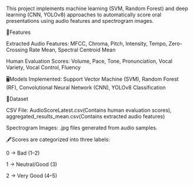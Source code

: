 This project implements machine learning (SVM, Random Forest) and deep learning (CNN, YOLOv8) approaches to automatically score oral presentations using audio features and spectrogram images.

📌Features

Extracted Audio Features: MFCC, Chroma, Pitch, Intensity, Tempo, Zero-Crossing Rate Mean, Spectral Centroid Mean

Human Evaluation Scores: Volume, Pace, Tone, Pronunciation, Vocal Variety, Vocal Control, Fluency


🖥️Models Implemented: Support Vector Machine (SVM), Random Forest (RF), Convolutional Neural Network (CNN), YOLOv8 Classification

📂Dataset

CSV File: AudioScoreLatest.csv(Contains human evaluation scores), aggregated_results_mean.csv(Contains extracted audio features)

Spectrogram Images: .jpg files generated from audio samples.

🖋️Scores are categorized into three labels:

0 → Bad (1–2)

1 → Neutral/Good (3)

2 → Very Good (4–5)


